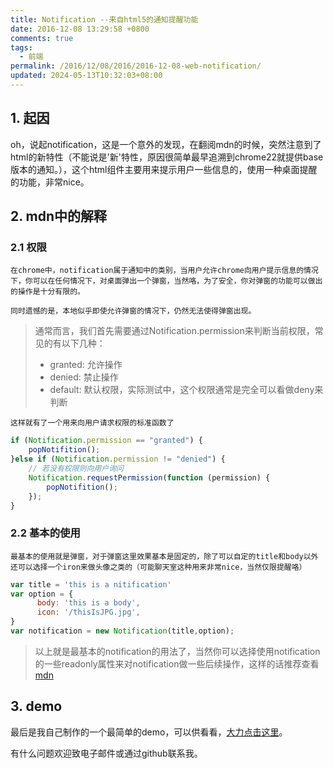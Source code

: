 ```yaml
---
title: Notification --来自html5的通知提醒功能
date: 2016-12-08 13:29:58 +0800
comments: true
tags:
  - 前端
permalink: /2016/12/08/2016/2016-12-08-web-notification/
updated: 2024-05-13T10:32:03+08:00
---
```


## 1. 起因

  oh，说起notification，这是一个意外的发现，在翻阅mdn的时候，突然注意到了html的新特性（不能说是'新'特性，原因很简单最早追溯到chrome22就提供base版本的通知。），这个html组件主要用来提示用户一些信息的，使用一种桌面提醒的功能，非常nice。

## 2. mdn中的解释

### 2.1 权限

	在chrome中，notification属于通知中的类别，当用户允许chrome向用户提示信息的情况下，你可以在任何情况下，对桌面弹出一个弹窗，当然咯，为了安全，你对弹窗的功能可以做出的操作是十分有限的。

	同时遗憾的是，本地似乎即使允许弹窗的情况下，仍然无法使得弹窗出现。

> 通常而言，我们首先需要通过Notification.permission来判断当前权限，常见的有以下几种：
> - granted: 允许操作
> - denied: 禁止操作
> - default: 默认权限，实际测试中，这个权限通常是完全可以看做deny来判断 


	这样就有了一个用来向用户请求权限的标准函数了

```js
if (Notification.permission == "granted") {
	popNotifition();
}else if (Notification.permission != "denied") {
	// 若没有权限则向用户询问
	Notification.requestPermission(function (permission) {
		popNotifition();
	});
} 
```

### 2.2 基本的使用

	最基本的使用就是弹窗，对于弹窗这里效果基本是固定的，除了可以自定的title和body以外还可以选择一个iron来做头像之类的（可能聊天室这种用来非常nice，当然仅限提醒咯）

```js
var title = 'this is a nitification'
var option = {
      body: 'this is a body',
      icon: '/thisIsJPG.jpg',
}
var notification = new Notification(title,option);
```

> 以上就是最基本的notification的用法了，当然你可以选择使用notification的一些readonly属性来对notification做一些后续操作，这样的话推荐查看[mdn](http://developer.mozilla.org/en-US/docs/Web/API/Notification-2.html)

## 3. demo

最后是我自己制作的一个最简单的demo，可以供看看，[大力点击这里](http://www.iceprosurface.com/demo/notifition/demo.html)。

有什么问题欢迎致电子邮件或通过github联系我。
